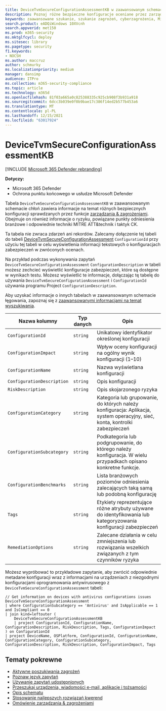 ```yaml
---
title: DeviceTvmSecureConfigurationAssessmentKB w zaawansowanym schemacie wyszukiwania
description: Poznaj różne bezpieczne konfiguracje oceniane przez zarządzanie & zagrożeniami w tabeli DeviceTvmSecureConfigurationAssessmentKB zaawansowanego schematu wyszukiwania.
keywords: zaawansowane szukanie, szukanie zagrożeń, cyberzagrożenia, Microsoft 365 Defender, microsoft 365, m365, wyszukiwanie, zapytanie, telemetria, informacje o schemacie, kusto, tabela, kolumna, typ danych, opis, informacje o & zarządzanie lukami w zabezpieczeniach , TVM, zarządzanie urządzeniami, konfiguracja zabezpieczeń, MITRE ATT&CK Framework, baza wiedzy, KB, DeviceTvmSecureConfigurationAssessmentKB
search.product: eADQiWindows 10XVcnh
search.appverid: met150
ms.prod: m365-security
ms.mktglfcycl: deploy
ms.sitesec: library
ms.pagetype: security
f1.keywords:
- NOCSH
ms.author: maccruz
author: schmurky
ms.localizationpriority: medium
manager: dansimp
audience: ITPro
ms.collection: m365-security-compliance
ms.topic: article
ms.technology: m365d
ms.openlocfilehash: 81f03a665a0c825388335c925cb908f3b931a918
ms.sourcegitcommit: 6dcc3b039e0f0b9bae17c386f14ed2b577b453a6
ms.translationtype: MT
ms.contentlocale: pl-PL
ms.lasthandoff: 12/15/2021
ms.locfileid: "63017924"
---
```

# <a name="devicetvmsecureconfigurationassessmentkb"></a>DeviceTvmSecureConfigurationAssessmentKB

[!INCLUDE [Microsoft 365 Defender rebranding](../includes/microsoft-defender.md)]


**Dotyczy:**
- Microsoft 365 Defender
- Ochrona punktu końcowego w usłudze Microsoft Defender


Tabela `DeviceTvmSecureConfigurationAssessmentKB` w zaawansowanym schemacie chłoń zawiera informacje na temat różnych bezpiecznych konfiguracji sprawdzanych przez funkcje [zarządzania & zagrożeniami](/windows/security/threat-protection/microsoft-defender-atp/next-gen-threat-and-vuln-mgt). Obejmuje on również informacje o ryzyku, powiązane punkty odniesienia branżowe i odpowiednie techniki MITRE ATT&technik i taktyk CK.

Ta tabela nie zwraca zdarzeń ani rekordów. Zalecamy dołączenie tej tabeli do tabeli [DeviceTvmSecureConfigurationAssessment](advanced-hunting-devicetvmsecureconfigurationassessment-table.md) `ConfigurationId` przy użyciu tej tabeli w celu wyświetlenia informacji tekstowych o konfiguracjach zabezpieczeń w zwróconych ocenach.

Na przykład podczas wykonywania zapytań `DeviceTvmSecureConfigurationAssessment` `ConfigurationDescription` w tabeli możesz zechcieć wyświetlić konfiguracje zabezpieczeń, które są dostępne w wynikach testu. Możesz wyświetlić te informacje, dołączając tę tabelę do używania `DeviceTvmSecureConfigurationAssessment` i `ConfigurationId` używania programu Project `ConfigurationDescription`.

Aby uzyskać informacje o innych tabelach w zaawansowanym schemacie łęgowania, zapoznaj się z [zaawansowanymi informacjami na temat wyszukiwania](advanced-hunting-schema-tables.md).

| Nazwa kolumny | Typ danych | Opis |
|-------------|-----------|-------------|
| `ConfigurationId` | `string` | Unikatowy identyfikator określonej konfiguracji |
| `ConfigurationImpact` | `string` | Wpływ oceny konfiguracji na ogólny wynik konfiguracji (1–10) |
| `ConfigurationName` | `string` | Nazwa wyświetlana konfiguracji |
| `ConfigurationDescription` | `string` | Opis konfiguracji |
| `RiskDescription` | `string` | Opis skojarzonego ryzyka |
| `ConfigurationCategory` | `string` | Kategoria lub grupowanie, do których należy konfiguracja: Aplikacja, system operacyjny, sieć, konta, kontrolki zabezpieczeń|
| `ConfigurationSubcategory` | `string` |Podkategoria lub podgrupowanie, do którego należy konfiguracja. W wielu przypadkach opisano konkretne funkcje. |
| `ConfigurationBenchmarks` | `string` | Lista branżowych poziomów odniesienia zalecających taką samą lub podobną konfigurację |
| `Tags` | `string` | Etykiety reprezentujące różne atrybuty używane do identyfikowania lub kategoryzowania konfiguracji zabezpieczeń |
| `RemediationOptions` | `string` | Zalecane działania w celu zmniejszenia lub rozwiązania wszelkich związanych z tym czynników ryzyka |

Możesz wypróbować to przykładowe zapytanie, aby zwrócić odpowiednie metadane konfiguracji wraz z informacjami na urządzeniach z niezgodnymi konfiguracjami oprogramowania antywirusowego z `DeviceTvmSecureConfigurationAssessment` tabeli:

```kusto
// Get information on devices with antivirus configurations issues
DeviceTvmSecureConfigurationAssessment
| where ConfigurationSubcategory == 'Antivirus' and IsApplicable == 1 and IsCompliant == 0
| join kind=leftouter (
    DeviceTvmSecureConfigurationAssessmentKB
    | project ConfigurationId, ConfigurationName, ConfigurationDescription, RiskDescription, Tags, ConfigurationImpact
) on ConfigurationId
| project DeviceName, OSPlatform, ConfigurationId, ConfigurationName, ConfigurationCategory, ConfigurationSubcategory, ConfigurationDescription, RiskDescription, ConfigurationImpact, Tags
```

## <a name="related-topics"></a>Tematy pokrewne

- [Aktywne poszukiwania zagrożeń](advanced-hunting-overview.md)
- [Poznaw język zapytań](advanced-hunting-query-language.md)
- [Używanie zapytań udostępnionych](advanced-hunting-shared-queries.md)
- [Przeszukaj urządzenia, wiadomości e-mail, aplikacje i tożsamości](advanced-hunting-query-emails-devices.md)
- [Opis schematu](advanced-hunting-schema-tables.md)
- [Stosowanie najlepszych rozwiązań kwerend](advanced-hunting-best-practices.md)
- [Omówienie zarządzania & zagrożeniami](/windows/security/threat-protection/microsoft-defender-atp/next-gen-threat-and-vuln-mgt)